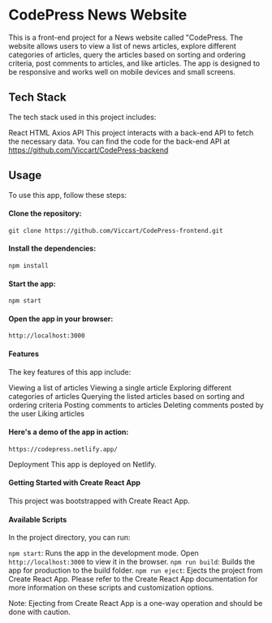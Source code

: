 # CodePress News Website

This is a front-end project for a News website called "CodePress. The website allows users to view a list of news articles, explore different categories of articles, query the articles based on sorting and ordering criteria, post comments to articles, and like articles. The app is designed to be responsive and works well on mobile devices and small screens.

## Tech Stack

The tech stack used in this project includes:

React
HTML
Axios
API
This project interacts with a back-end API to fetch the necessary data. You can find the code for the back-end API at https://github.com/Viccart/CodePress-backend

## Usage

To use this app, follow these steps:

#### Clone the repository:

`git clone https://github.com/Viccart/CodePress-frontend.git`

#### Install the dependencies:

`npm install`

#### Start the app:

`npm start`

#### Open the app in your browser:

`http://localhost:3000`

#### Features

The key features of this app include:

Viewing a list of articles
Viewing a single article
Exploring different categories of articles
Querying the listed articles based on sorting and ordering criteria
Posting comments to articles
Deleting comments posted by the user
Liking articles

#### Here's a demo of the app in action:

`https://codepress.netlify.app/`

Deployment
This app is deployed on Netlify.

#### Getting Started with Create React App

This project was bootstrapped with Create React App.

#### Available Scripts

In the project directory, you can run:

`npm start`: Runs the app in the development mode. Open `http://localhost:3000` to view it in the browser.
`npm run build`: Builds the app for production to the build folder.
`npm run eject`: Ejects the project from Create React App.
Please refer to the Create React App documentation for more information on these scripts and customization options.

Note: Ejecting from Create React App is a one-way operation and should be done with caution.
